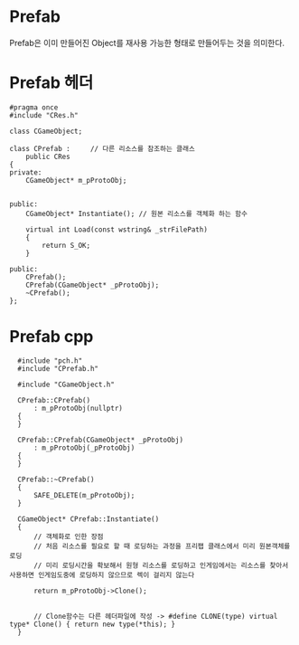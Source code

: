 Prefab
==================
Prefab은 이미 만들어진 Object를 재사용 가능한 형태로 만들어두는 것을 의미한다.  

Prefab 헤더
==================

    #pragma once
    #include "CRes.h"
    
    class CGameObject;
    
    class CPrefab :     // 다른 리소스를 참조하는 클래스
        public CRes
    {
    private:
        CGameObject* m_pProtoObj;
    
    
    public:
        CGameObject* Instantiate(); // 원본 리소스를 객체화 하는 함수
    
        virtual int Load(const wstring& _strFilePath)
        {
            return S_OK;
        }
    
    public:
        CPrefab();
        CPrefab(CGameObject* _pProtoObj);
        ~CPrefab();
    };
    
    
    
Prefab cpp
==================

      #include "pch.h"
      #include "CPrefab.h"
      
      #include "CGameObject.h"
      
      CPrefab::CPrefab()
          : m_pProtoObj(nullptr)
      {
      }
      
      CPrefab::CPrefab(CGameObject* _pProtoObj)
          : m_pProtoObj(_pProtoObj)
      {
      }
      
      CPrefab::~CPrefab()
      {
          SAFE_DELETE(m_pProtoObj);
      }
      
      CGameObject* CPrefab::Instantiate()
      {
          // 객체화로 인한 장점 
          // 처음 리소스를 필요로 할 때 로딩하는 과정을 프리팹 클래스에서 미리 원본객체를 로딩
          // 미리 로딩시간을 확보해서 원형 리소스를 로딩하고 인게임에서는 리소스를 찾아서 사용하면 인게임도중에 로딩하지 않으므로 렉이 걸리지 않는다
          
          return m_pProtoObj->Clone();
          
          
          // Clone함수는 다른 헤더파일에 작성 -> #define CLONE(type) virtual type* Clone() { return new type(*this); }
      }
